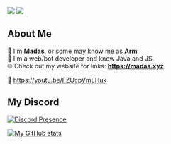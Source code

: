 ![](https://komarev.com/ghpvc/?username=Madasish&color=ff88b5) ![](https://dcbadge.vercel.app/api/shield/704011737900253315?style=flat)
## About Me
🌸 I'm **Madas**, or some may know me as **Arm**  
🤖 I'm a web/bot developer and know Java and JS.  
🌐 Check out my website for links: **https://madas.xyz**  

🦆 https://youtu.be/FZUcpVmEHuk  

## My Discord

[![Discord Presence](https://lanyard-profile-readme.vercel.app/api/704011737900253315)](https://discord.com/users/704011737900253315)

[![My GitHub stats](https://github-readme-stats.vercel.app/api?username=Madasish)](https://github.com/anuraghazra/)
